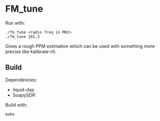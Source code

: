 FM_tune
=======

Run with:

    ./fm_tune <radio freq in MHz>
    ./fm_tune 101.3

Gives a rough PPM estimation which can be used with something more precise like kalibrate-rtl.

Build
-----

Dependencies:
- liquid-dsp
- SoapySDR

Build with:

    make
